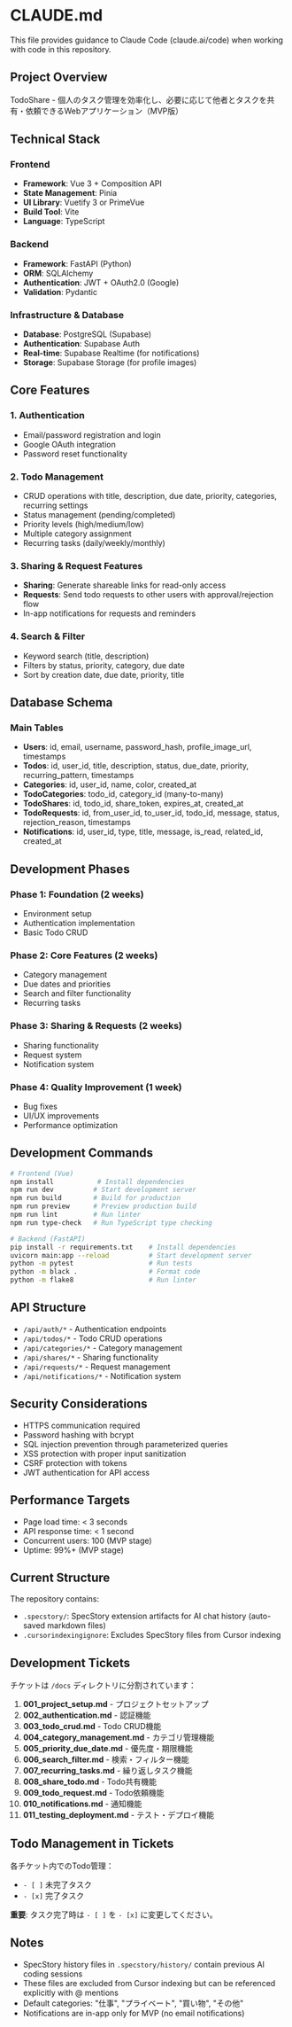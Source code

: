 # CLAUDE.md

This file provides guidance to Claude Code (claude.ai/code) when working with code in this repository.

## Project Overview

TodoShare - 個人のタスク管理を効率化し、必要に応じて他者とタスクを共有・依頼できるWebアプリケーション（MVP版）

## Technical Stack

### Frontend
- **Framework**: Vue 3 + Composition API
- **State Management**: Pinia
- **UI Library**: Vuetify 3 or PrimeVue
- **Build Tool**: Vite
- **Language**: TypeScript

### Backend
- **Framework**: FastAPI (Python)
- **ORM**: SQLAlchemy
- **Authentication**: JWT + OAuth2.0 (Google)
- **Validation**: Pydantic

### Infrastructure & Database
- **Database**: PostgreSQL (Supabase)
- **Authentication**: Supabase Auth
- **Real-time**: Supabase Realtime (for notifications)
- **Storage**: Supabase Storage (for profile images)

## Core Features

### 1. Authentication
- Email/password registration and login
- Google OAuth integration
- Password reset functionality

### 2. Todo Management
- CRUD operations with title, description, due date, priority, categories, recurring settings
- Status management (pending/completed)
- Priority levels (high/medium/low)
- Multiple category assignment
- Recurring tasks (daily/weekly/monthly)

### 3. Sharing & Request Features
- **Sharing**: Generate shareable links for read-only access
- **Requests**: Send todo requests to other users with approval/rejection flow
- In-app notifications for requests and reminders

### 4. Search & Filter
- Keyword search (title, description)
- Filters by status, priority, category, due date
- Sort by creation date, due date, priority, title

## Database Schema

### Main Tables
- **Users**: id, email, username, password_hash, profile_image_url, timestamps
- **Todos**: id, user_id, title, description, status, due_date, priority, recurring_pattern, timestamps
- **Categories**: id, user_id, name, color, created_at
- **TodoCategories**: todo_id, category_id (many-to-many)
- **TodoShares**: id, todo_id, share_token, expires_at, created_at
- **TodoRequests**: id, from_user_id, to_user_id, todo_id, message, status, rejection_reason, timestamps
- **Notifications**: id, user_id, type, title, message, is_read, related_id, created_at

## Development Phases

### Phase 1: Foundation (2 weeks)
- Environment setup
- Authentication implementation
- Basic Todo CRUD

### Phase 2: Core Features (2 weeks)
- Category management
- Due dates and priorities
- Search and filter functionality
- Recurring tasks

### Phase 3: Sharing & Requests (2 weeks)
- Sharing functionality
- Request system
- Notification system

### Phase 4: Quality Improvement (1 week)
- Bug fixes
- UI/UX improvements
- Performance optimization

## Development Commands

```bash
# Frontend (Vue)
npm install           # Install dependencies
npm run dev          # Start development server
npm run build        # Build for production
npm run preview      # Preview production build
npm run lint         # Run linter
npm run type-check   # Run TypeScript type checking

# Backend (FastAPI)
pip install -r requirements.txt    # Install dependencies
uvicorn main:app --reload          # Start development server
python -m pytest                   # Run tests
python -m black .                  # Format code
python -m flake8                   # Run linter
```

## API Structure

- `/api/auth/*` - Authentication endpoints
- `/api/todos/*` - Todo CRUD operations
- `/api/categories/*` - Category management
- `/api/shares/*` - Sharing functionality
- `/api/requests/*` - Request management
- `/api/notifications/*` - Notification system

## Security Considerations

- HTTPS communication required
- Password hashing with bcrypt
- SQL injection prevention through parameterized queries
- XSS protection with proper input sanitization
- CSRF protection with tokens
- JWT authentication for API access

## Performance Targets

- Page load time: < 3 seconds
- API response time: < 1 second
- Concurrent users: 100 (MVP stage)
- Uptime: 99%+ (MVP stage)

## Current Structure

The repository contains:
- `.specstory/`: SpecStory extension artifacts for AI chat history (auto-saved markdown files)
- `.cursorindexingignore`: Excludes SpecStory files from Cursor indexing

## Development Tickets

チケットは `/docs` ディレクトリに分割されています：

1. **001_project_setup.md** - プロジェクトセットアップ
2. **002_authentication.md** - 認証機能
3. **003_todo_crud.md** - Todo CRUD機能
4. **004_category_management.md** - カテゴリ管理機能
5. **005_priority_due_date.md** - 優先度・期限機能
6. **006_search_filter.md** - 検索・フィルター機能
7. **007_recurring_tasks.md** - 繰り返しタスク機能
8. **008_share_todo.md** - Todo共有機能
9. **009_todo_request.md** - Todo依頼機能
10. **010_notifications.md** - 通知機能
11. **011_testing_deployment.md** - テスト・デプロイ機能

## Todo Management in Tickets

各チケット内でのTodo管理：
- `- [ ]` 未完了タスク
- `- [x]` 完了タスク

**重要**: タスク完了時は `- [ ]` を `- [x]` に変更してください。

## Notes

- SpecStory history files in `.specstory/history/` contain previous AI coding sessions
- These files are excluded from Cursor indexing but can be referenced explicitly with @ mentions
- Default categories: "仕事", "プライベート", "買い物", "その他"
- Notifications are in-app only for MVP (no email notifications)